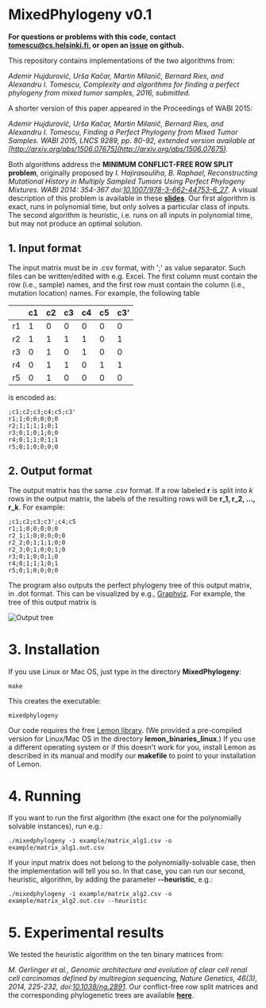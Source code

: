 # MixedPhylogeny v0.1
**For questions or problems with this code, contact [tomescu@cs.helsinki.fi](mailto:tomescu@cs.helsinki.fi), or open an [issue](https://github.com/alexandrutomescu/MixedPhylogeny/issues) on github.**

This repository contains implementations of the two algorithms from: 

*Ademir Hujdurović, Urša Kačar, Martin Milanič, Bernard Ries, and Alexandru I. Tomescu, Complexity and algorithms for finding a perfect phylogeny from mixed tumor samples, 2016, submitted.*

A shorter version of this paper appeared in the Proceedings of WABI 2015:

*Ademir Hujdurović, Urša Kačar, Martin Milanič, Bernard Ries, and Alexandru I. Tomescu, Finding a Perfect Phylogeny from Mixed Tumor Samples. WABI 2015, LNCS 9289, pp. 80-92, extended version available at [http://arxiv.org/abs/1506.07675](http://arxiv.org/abs/1506.07675).*

Both algorithms address the **MINIMUM CONFLICT-FREE ROW SPLIT problem**, originally proposed by *I. Hajirasouliha, B. Raphael, Reconstructing Mutational History in Multiply Sampled Tumors Using Perfect Phylogeny Mixtures. WABI 2014: 354-367 doi:[10.1007/978-3-662-44753-6_27](http://dx.doi.org/10.1007/978-3-662-44753-6_27)*.  A visual description of this problem is available in these [**slides**](https://www.cs.helsinki.fi/u/tomescu/perfect-phylogeny-tumors.pdf). Our first algorithm is exact, runs in polynomial time, but only solves a particular class of inputs. The second algorithm is heuristic, i.e. runs on all inputs in polynomial time, but may not produce an optimal solution. 

## 1. Input format

The input matrix must be in .csv format, with ';' as value separator. Such files can be written/edited with e.g. Excel. The first column must contain the row (i.e., sample) names, and the first row must contain the column (i.e., mutation location) names. For example, the following table 

|   | c1| c2| c3| c4| c5| c3'|
|---|---|---|---|---|---|----|
| r1|  1|  0|  0|  0|  0|   0|
| r2|  1|  1|  1|  1|  0|   1|
| r3|  0|  1|  0|  1|  0|   0|
| r4|  0|  1|  1|  0|  1|   1|
| r5|  0|  1|  0|  0|  0|   0|

is encoded as:

	;c1;c2;c3;c4;c5;c3'
	r1;1;0;0;0;0;0
	r2;1;1;1;1;0;1
	r3;0;1;0;1;0;0
	r4;0;1;1;0;1;1
	r5;0;1;0;0;0;0
	
## 2. Output format	
The output matrix has the same .csv format. If a row labeled **r** is split into *k* rows in the output matrix, the labels of the resulting rows will be **r_1, r_2, ..., r_k**. For example:

	;c1;c2;c3;c3';c4;c5
	r1;1;0;0;0;0;0
	r2_1;1;0;0;0;0;0
	r2_2;0;1;1;1;0;0
	r2_3;0;1;0;0;1;0
	r3;0;1;0;0;1;0
	r4;0;1;1;1;0;1
	r5;0;1;0;0;0;0

The program also outputs the perfect phylogeny tree of this output matrix, in .dot format. This can be visualized by e.g., [Graphviz](http://www.graphviz.org). For example, the tree of this output matrix is

![Output tree](https://github.com/alexandrutomescu/MixedPhylogeny/blob/master/example/matrix_alg1.out.csv.png)

# 3. Installation

If you use Linux or Mac OS, just type in the directory **MixedPhylogeny**:

	make

This creates the executable:

	mixedphylogeny
	
Our code requires the free [Lemon library](http://lemon.cs.elte.hu/trac/lemon). (We provided a pre-compiled version for Linux/Mac OS in the directory **lemon_binaries_linux**.) If you use a different operating system or if this doesn't work for you, install Lemon as described in its manual and modify our **makefile** to point to your installation of Lemon.
	
# 4. Running

If you want to run the first algorithm (the exact one for the polynomially solvable instances), run e.g.:

	./mixedphylogeny -i example/matrix_alg1.csv -o example/matrix_alg1.out.csv
	
If your input matrix does not belong to the polynomially-solvable case, then the implementation will tell you so. In that case, you can run our second, heuristic, algorithm, by adding the parameter **--heuristic**, e.g.:

	./mixedphylogeny -i example/matrix_alg2.csv -o example/matrix_alg2.out.csv --heuristic

# 5. Experimental results

We tested the heuristic algorithm on the ten binary matrices from:

*M. Gerlinger et al., Genomic architecture and evolution of clear cell renal cell carcinomas defined by multiregion sequencing, Nature Genetics, 46(3), 2014, 225-232, doi:[10.1038/ng.2891](http://dx.doi.org/10.1038/ng.2891)*. Our conflict-free row split matrices and the corresponding phylogenetic trees are available [**here**](http://cs.helsinki.fi/u/tomescu/MixedPhylogeny/results-Gerlinger-et-al-2014.zip).
